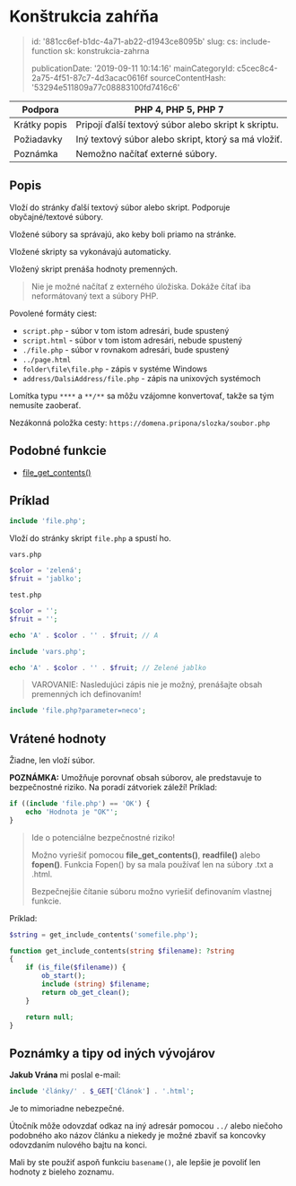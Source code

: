 Konštrukcia zahŕňa
==================

> id: '881cc6ef-b1dc-4a71-ab22-d1943ce8095b'
> slug:
> 	cs: include-function
> 	sk: konstrukcia-zahrna
> 
> publicationDate: '2019-09-11 10:14:16'
> mainCategoryId: c5cec8c4-2a75-4f51-87c7-4d3acac0616f
> sourceContentHash: '53294e511809a77c08883100fd7416c6'

| Podpora | PHP 4, PHP 5, PHP 7
|---------------|---------
| Krátky popis | Pripojí ďalší textový súbor alebo skript k skriptu.
| Požiadavky | Iný textový súbor alebo skript, ktorý sa má vložiť.
| Poznámka | Nemožno načítať externé súbory.

Popis
--------------------------

Vloží do stránky ďalší textový súbor alebo skript. Podporuje obyčajné/textové súbory.

Vložené súbory sa správajú, ako keby boli priamo na stránke.

Vložené skripty sa vykonávajú automaticky.

Vložený skript prenáša hodnoty premenných.

> Nie je možné načítať z externého úložiska. Dokáže čítať iba neformátovaný text a súbory PHP.

Povolené formáty ciest:

- `script.php` - súbor v tom istom adresári, bude spustený
- `script.html` - súbor v tom istom adresári, nebude spustený
- `./file.php` - súbor v rovnakom adresári, bude spustený
- `../page.html`
- `folder\file\file.php` - zápis v systéme Windows
- `address/DalsiAddress/file.php` - zápis na unixových systémoch

Lomítka typu `****` a `**/**` sa môžu vzájomne konvertovať, takže sa tým nemusíte zaoberať.

Nezákonná položka cesty: `https://domena.pripona/slozka/soubor.php`

Podobné funkcie
--------------------------

- <a href="/file-get-contents">file_get_contents()</a>

Príklad
--------------------------

```php
include 'file.php';
```

Vloží do stránky skript `file.php` a spustí ho.

`vars.php`

```php
$color = 'zelená';
$fruit = 'jablko';
```

`test.php`

```php
$color = '';
$fruit = '';

echo 'A' . $color . '' . $fruit; // A

include 'vars.php';

echo 'A' . $color . '' . $fruit; // Zelené jablko
```

> VAROVANIE: Nasledujúci zápis nie je možný, prenášajte obsah premenných ich definovaním!

```php
include 'file.php?parameter=neco';
```

Vrátené hodnoty
--------------------------

Žiadne, len vloží súbor.

**POZNÁMKA:** Umožňuje porovnať obsah súborov, ale predstavuje to bezpečnostné riziko. Na poradí zátvoriek záleží! Príklad:

```php
if ((include 'file.php') == 'OK') {
    echo 'Hodnota je "OK"';
}
```

> Ide o potenciálne bezpečnostné riziko!
>
> Možno vyriešiť pomocou **file_get_contents()**, **readfile()** alebo **fopen()**. Funkcia Fopen() by sa mala používať len na súbory .txt a .html.
>
> Bezpečnejšie čítanie súboru možno vyriešiť definovaním vlastnej funkcie.

Príklad:

```php
$string = get_include_contents('somefile.php');

function get_include_contents(string $filename): ?string
{
    if (is_file($filename)) {
        ob_start();
        include (string) $filename;
        return ob_get_clean();
    }

    return null;
}
```

Poznámky a tipy od iných vývojárov
--------------------------

**Jakub Vrána** mi poslal e-mail:

```php
include 'články/' . $_GET['Článok'] . '.html';
```

Je to mimoriadne nebezpečné.

Útočník môže odovzdať odkaz na iný adresár pomocou `../` alebo niečoho podobného ako názov článku a niekedy je možné zbaviť sa koncovky odovzdaním nulového bajtu na konci.

Mali by ste použiť aspoň funkciu `basename()`, ale lepšie je povoliť len hodnoty z bieleho zoznamu.
